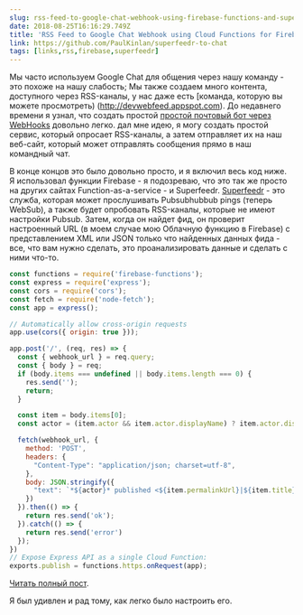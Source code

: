 ```yaml
---
slug: rss-feed-to-google-chat-webhook-using-firebase-functions-and-superfeedr
date: 2018-08-25T16:16:29.749Z
title: 'RSS Feed to Google Chat Webhook using Cloud Functions for Firebase and Superfeedr'
link: https://github.com/PaulKinlan/superfeedr-to-chat
tags: [links,rss,firebase,superfeedr]
---
```

Мы часто используем Google Chat для общения через нашу команду - это похоже на нашу слабость; Мы также создаем много контента, доступного через RSS-каналы, у нас даже есть [команда, которую вы можете просмотреть) (http://devwebfeed.appspot.com). До недавнего времени я узнал, что создать простой [простой почтовый бот через WebHooks](https://developers.google.com/hangouts/chat/how-tos/webhooks) довольно легко. дал мне идею, я могу создать простой сервис, который опросает RSS-каналы, а затем отправляет их на наш веб-сайт, который может отправлять сообщения прямо в наш командный чат.

В конце концов это было довольно просто, и я включил весь код ниже. Я использовал функции Firebase - я подозреваю, что это так же просто на других сайтах Function-as-a-service - и Superfeedr. [Superfeedr](https://superfeedr.com/) - это служба, которая может прослушивать Pubsubhubbub pings (теперь WebSub), а также будет опробовать RSS-каналы, которые не имеют настройки Pubsub. Затем, когда он найдет фид, он проверит настроенный URL (в моем случае мою Облачную функцию в Firebase) с представлением XML или JSON только что найденных данных фида - все, что вам нужно сделать, это проанализировать данные и сделать с ними что-то.


```javascript
const functions = require('firebase-functions');
const express = require('express');
const cors = require('cors');
const fetch = require('node-fetch');
const app = express();

// Automatically allow cross-origin requests
app.use(cors({ origin: true }));

app.post('/', (req, res) => {
  const { webhook_url } = req.query;
  const { body } = req;
  if (body.items === undefined || body.items.length === 0) {
    res.send('');
    return;
  }

  const item = body.items[0];
  const actor = (item.actor && item.actor.displayName) ? item.actor.displayName : body.title;

  fetch(webhook_url, {
    method: 'POST',
    headers: {
      "Content-Type": "application/json; charset=utf-8",
    },
    body: JSON.stringify({
      "text": `*${actor}* published <${item.permalinkUrl}|${item.title}>. Please consider <https://twitter.com/intent/tweet?url=${encodeURIComponent(body.items[0].permalinkUrl)}&text=${encodeURIComponent(body.items[0].title)}|Sharing it>.`
    })  
  }).then(() => {
    return res.send('ok');
  }).catch(() => {
    return res.send('error')
  });
})
// Expose Express API as a single Cloud Function:
exports.publish = functions.https.onRequest(app);
```


[Читать полный пост](https://github.com/PaulKinlan/superfeedr-to-chat).

Я был удивлен и рад тому, как легко было настроить его.
